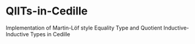 # QIITs-in-Cedille
Implementation of Martin-Löf style Equality Type and Quotient Inductive-Inductive Types in Cedille
